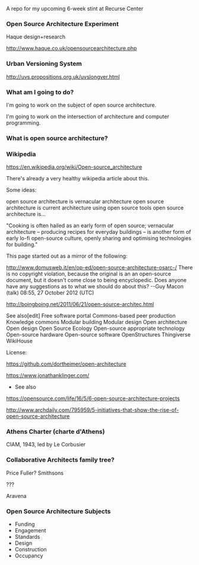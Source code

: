 A repo for my upcoming 6-week stint at Recurse Center


### Open Source Architecture Experiment

Haque design+research

http://www.haque.co.uk/opensourcearchitecture.php

### Urban Versioning System

http://uvs.propositions.org.uk/uvslongver.html



### What am I going to do?

I'm going to work on the subject of open source architecture.

I'm going to work on the intersection of architecture and computer programming.


### What is open source architecture?


### Wikipedia

https://en.wikipedia.org/wiki/Open-source_architecture

There's already a very healthy wikipedia article about this.

Some ideas:

open source architecture is vernacular architecture
open source architecture is current architecture using open source tools
open source architecture is...

"Cooking is often hailed as an early form of open source; vernacular architecture – producing recipes for everyday buildings – is another form of early lo-fi open-source culture, openly sharing and optimising technologies for building."

This page started out as a mirror of the following:

http://www.domusweb.it/en/op-ed/open-source-architecture-osarc-/
There is no copyright violation, because the original is an an open-source document, but it doesn't come close to being encyclopedic. Does anyone have any suggestions as to what we should do about this? --Guy Macon (talk) 08:55, 27 October 2012 (UTC)

http://boingboing.net/2011/06/21/open-source-architec.html


See also[edit]
    Free software portal
Commons-based peer production
Knowledge commons
Modular building
Modular design
Open architecture
Open design
Open Source Ecology
Open-source appropriate technology
Open-source hardware
Open-source software
OpenStructures
Thingiverse
WikiHouse


License: 

https://github.com/dortheimer/open-architecture

https://www.jonathanklinger.com/


* See also

https://opensource.com/life/16/5/6-open-source-architecture-projects

http://www.archdaily.com/795959/5-initiatives-that-show-the-rise-of-open-source-architecture



### Athens Charter (charte d'Athens)

CIAM, 1943, led by Le Corbusier


### Collaborative Architects family tree?

Price
Fuller?
Smithsons

???

Aravena



### Open Source Architecture Subjects

* Funding
* Engagement
* Standards
* Design
* Construction
* Occupancy

